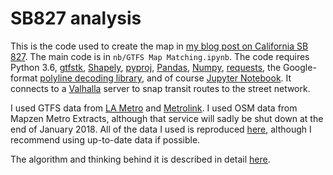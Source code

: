 # SB827 analysis

This is the code used to create the map in [my blog post on California SB 827](https://indicatrix.org/will-rezoning-around-transit-stops-in-california-undermine-support-for-public-transit-883e69aaab2a). The main code is in `nb/GTFS Map Matching.ipynb`. The code requires Python 3.6, [gtfstk](https://github.com/araichev/gtfstk), [Shapely](https://github.com/Toblerity/Shapely), [pyproj](https://github.com/jswhit/pyproj), [Pandas](http://pandas.pydata.org/), [Numpy](http://www.numpy.org/), [requests](http://docs.python-requests.org/en/master/), the Google-format [polyline decoding library](https://github.com/hicsail/polyline), and of course [Jupyter Notebook](http://jupyter.org/). It connects to a [Valhalla](https://github.com/valhalla/valhalla) server to snap transit routes to the street network.

I used GTFS data from [LA Metro](https://developer.metro.net/introduction/gtfs-data/download-metros-gtfs-data/) and [Metrolink](http://metrolinktrains.com/content/google_transit.zip). I used OSM data from Mapzen Metro Extracts, although that service will sadly be shut down at the end of January 2018. All of the data I used is reproduced [here](https://files.indicatrix.org/sb827/), although I recommend using up-to-date data if possible.

The algorithm and thinking behind it is described in detail [here](https://indicatrix.org/identifying-high-quality-transit-corridors-a8e4eec37ed8).

